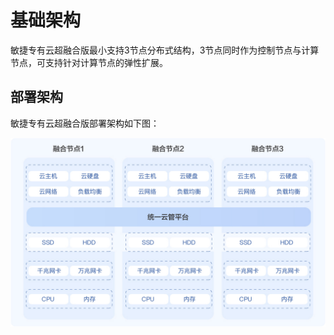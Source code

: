 # 基础架构

敏捷专有云超融合版最小支持3节点分布式结构，3节点同时作为控制节点与计算节点，可支持针对计算节点的弹性扩展。

## 部署架构

敏捷专有云超融合版部署架构如下图：

![Basic-Infrastructure](../../../../image/JD-Cloud-Swift-HCI-Edition/Basic-Infrastructure.jpg)

